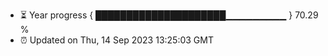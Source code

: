 - ⏳ Year progress { █████████████████████▁▁▁▁▁▁▁▁▁ } 70.29 %
- ⏰ Updated on Thu, 14 Sep 2023 13:25:03 GMT

